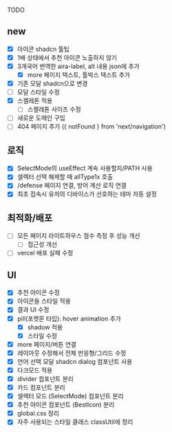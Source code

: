 TODO

## new

- [x] 아이콘 shadcn 툴팁
- [x] 1배 상태에서 추천 아이콘 노출하지 않기
- [x] 3개국어 번역한 aira-label, alt 내용 json에 추가
  - [x] more 페이지 텍스트, 툴박스 텍스트 추가
- [x] 기존 모달 shadcn으로 변경
- [ ] 모달 스타일 수정
- [x] 스켈레톤 적용
  - [ ] 스켈레톤 사이즈 수정
- [ ] 새로운 도메인 구입
- [ ] 404 페이지 추가 ({ notFound } from 'next/navigation')

## 로직

- [x] SelectMode의 useEffect 계속 사용할지/PATH 사용
- [x] 셀렉터 선택 해제할 때 allType1x 호출
- [x] /defense 페이지 연결, 방어 계산 로직 연결
- [x] 최초 접속시 유저의 디바이스가 선호하는 테마 자동 설정

## 최적화/배포

- [ ] 모든 페이지 라이트하우스 점수 측정 후 성능 개선
  - [ ] 접근성 개선
- [ ] vercel 배포 실패 수정

## UI

- [x] 추천 아이콘 수정
- [x] 아이콘들 스타일 적용
- [x] 결과 UI 수정
- [x] pill(포켓몬 타입): hover animation 추가
  - [x] shadow 적용
  - [x] 스타일 수정
- [x] more 페이지/버튼 연결
- [x] 레이아웃 수정해서 전체 반응형/그리드 수정
- [x] 언어 선택 모달 shadcn dialog 컴포넌트 사용
- [x] 다크모드 적용
- [x] divider 컴포넌트 분리
- [x] 카드 컴포넌트 분리
- [x] 셀렉터 모드 (SelectMode) 컴포넌트 분리
- [x] 추천 아이콘 컴포넌트 (BestIcon) 분리
- [x] global.css 정리
- [x] 자주 사용되는 스타일 클래스 classUtil에 정리
